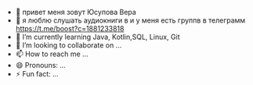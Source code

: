 - 👋 привет меня зовут Юсупова Вера
- 👀 я люблю слушать аудиокниги в и у меня есть группв в телеграмм https://t.me/boost?c=1881233818
- 🌱 I’m currently learning Java, Kotlin,SQL, Linux, Git
- 💞️ I’m looking to collaborate on ...
- 📫 How to reach me ...
- 😄 Pronouns: ...
- ⚡ Fun fact: ...

<!---
VYusupova/VYusupova is a ✨ special ✨ repository because its `README.md` (this file) appears on your GitHub profile.
You can click the Preview link to take a look at your changes.
--->
